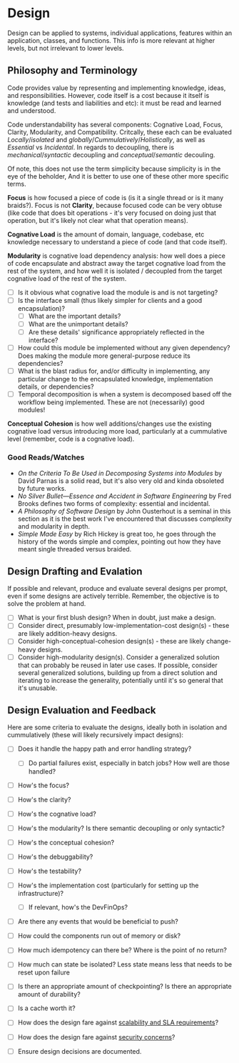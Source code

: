 # Design

Design can be applied to systems, individual applications, features within an application, classes,
and functions. This info is more relevant at higher levels, but not irrelevant to lower levels.

## Philosophy and Terminology

Code provides value by representing and implementing knowledge, ideas, and responsibilities.
However, code itself is a cost because it itself is knowledge (and tests and liabilities and etc):
it must be read and learned and understood.

Code understandability has several components: Cognative Load, Focus, Clarity, Modularity, and
Compatibility. Critcally, these each can be evaluated *Locally*/*isolated* and
*globally*/*Cummulatively*/*Holistically*, as well as *Essential* vs *Incidental*. In regards to
decoupling, there is *mechanical*/*syntactic* decoupling and *conceptual*/*semantic* decouling.

Of note, this does not use the term simplicity because simplicity is in the eye of the beholder,
And it is better to use one of these other more specific terms.

**Focus** is how focused a piece of code is (is it a single thread or is it many braids?).
Focus is not **Clarity**, because focused code can be very obtuse (like code that does bit
operations - it's very focused on doing just that operation, but it's likely not clear what that
operation means).

**Cognative Load** is the amount of domain, language, codebase, etc knowledge necessary to
understand a piece of code (and that code itself).

**Modularity** is cognative load dependency analysis: how well does a piece of code encapsulate and
abstract away the target cognative load from the rest of the system, and how well it is isolated /
decoupled from the target cognative load of the rest of the system.

- [ ] Is it obvious what cognative load the module is and is not targeting?
- [ ] Is the interface small (thus likely simpler for clients and a good encapsulation)?
    - [ ] What are the important details?
    - [ ] What are the unimportant details?
    - [ ] Are these details' significance appropriately reflected in the interface?
- [ ] How could this module be implemented without any given dependency? Does making the module more
general-purpose reduce its dependencies?
- [ ] What is the blast radius for, and/or difficulty in implementing, any particular change to the
encapsulated knowledge, implementation details, or dependencies?
- [ ] Temporal decomposition is when a system is decomposed based off the workflow being
implemented. These are not (necessarily) good modules!

**Conceptual Cohesion** is how well additions/changes use the existing cognative load versus
introducing more load, particularly at a cummulative level (remember, code is a cognative load).

### Good Reads/Watches

- *On the Criteria To Be Used in Decomposing Systems into Modules* by David Parnas is a solid read,
but it's also very old and kinda obsoleted by future works.
- *No Silver Bullet—Essence and Accident in Software Engineering* by Fred Brooks defines two forms of
complexity: essential and incidental.
- *A Philosophy of Software Design* by John Ousterhout is a seminal in this section as it is the best
work I've encountered that discusses complexity and modularity in depth.
- *Simple Made Easy* by Rich Hickey is great too, he goes through the history of the words simple
and complex, pointing out how they have meant single threaded versus braided.

## Design Drafting and Evalation

If possible and relevant, produce and evaluate several designs per prompt, even if some designs are
actively terrible. Remember, the objective is to solve the problem at hand.

- [ ] What is your first blush design? When in doubt, just make a design.
- [ ] Consider direct, presumably low-implementation-cost design(s) - these are likely
addition-heavy designs.
- [ ] Consider high-conceptual-cohesion design(s) - these are likely change-heavy designs.
- [ ] Consider high-modularity design(s). Consider a generalized solution that can probably be
reused in later use cases. If possible, consider several generalized solutions, building up from a
direct solution and iterating to increase the generality, potentially until it's so general that
it's unusable.

## Design Evaluation and Feedback

Here are some criteria to evaluate the designs, ideally both in isolation and cummulatively (these
will likely recursively impact designs):

- [ ] Does it handle the happy path and error handling strategy?
    - [ ] Do partial failures exist, especially in batch jobs? How well are those handled?
- [ ] How's the focus?
- [ ] How's the clarity?
- [ ] How's the cognative load?
- [ ] How's the modularity? Is there semantic decoupling or only syntactic?
- [ ] How's the conceptual cohesion?
- [ ] How's the debuggability?
- [ ] How's the testability?
- [ ] How's the implementation cost (particularly for setting up the infrastructure)?
    - [ ] If relevant, how's the DevFinOps?
- [ ] Are there any events that would be beneficial to push?
- [ ] How could the components run out of memory or disk?
- [ ] How much idempotency can there be? Where is the point of no return?
- [ ] How much can state be isolated? Less state means less that needs to be reset upon failure
- [ ] Is there an appropriate amount of checkpointing? Is there an appropriate amount of durability?
- [ ] Is a cache worth it?
- [ ] How does the design fare against [scalability and SLA requirements](./scalabilityAndSla.md)?
- [ ] How does the design fare against [security concerns](./security.md)?
- [ ] Ensure design decisions are documented.

